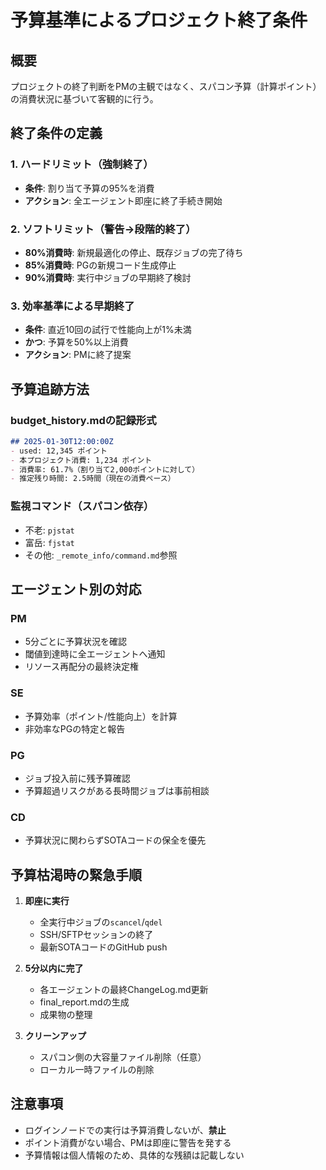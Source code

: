 # 予算基準によるプロジェクト終了条件

## 概要
プロジェクトの終了判断をPMの主観ではなく、スパコン予算（計算ポイント）の消費状況に基づいて客観的に行う。

## 終了条件の定義

### 1. ハードリミット（強制終了）
- **条件**: 割り当て予算の95%を消費
- **アクション**: 全エージェント即座に終了手続き開始

### 2. ソフトリミット（警告→段階的終了）
- **80%消費時**: 新規最適化の停止、既存ジョブの完了待ち
- **85%消費時**: PGの新規コード生成停止
- **90%消費時**: 実行中ジョブの早期終了検討

### 3. 効率基準による早期終了
- **条件**: 直近10回の試行で性能向上が1%未満
- **かつ**: 予算を50%以上消費
- **アクション**: PMに終了提案

## 予算追跡方法

### budget_history.mdの記録形式
```markdown
## 2025-01-30T12:00:00Z
- used: 12,345 ポイント
- 本プロジェクト消費: 1,234 ポイント
- 消費率: 61.7%（割り当て2,000ポイントに対して）
- 推定残り時間: 2.5時間（現在の消費ペース）
```

### 監視コマンド（スパコン依存）
- 不老: `pjstat`
- 富岳: `fjstat`
- その他: `_remote_info/command.md`参照

## エージェント別の対応

### PM
- 5分ごとに予算状況を確認
- 閾値到達時に全エージェントへ通知
- リソース再配分の最終決定権

### SE
- 予算効率（ポイント/性能向上）を計算
- 非効率なPGの特定と報告

### PG
- ジョブ投入前に残予算確認
- 予算超過リスクがある長時間ジョブは事前相談

### CD
- 予算状況に関わらずSOTAコードの保全を優先

## 予算枯渇時の緊急手順

1. **即座に実行**
   - 全実行中ジョブの`scancel`/`qdel`
   - SSH/SFTPセッションの終了
   - 最新SOTAコードのGitHub push

2. **5分以内に完了**
   - 各エージェントの最終ChangeLog.md更新
   - final_report.mdの生成
   - 成果物の整理

3. **クリーンアップ**
   - スパコン側の大容量ファイル削除（任意）
   - ローカル一時ファイルの削除

## 注意事項
- ログインノードでの実行は予算消費しないが、**禁止**
- ポイント消費がない場合、PMは即座に警告を発する
- 予算情報は個人情報のため、具体的な残額は記載しない